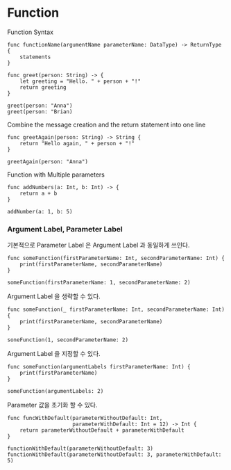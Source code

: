 # Function

Function Syntax

```
func functionName(argumentName parameterName: DataType) -> ReturnType {
	statements
}
```
```
func greet(person: String) -> {
	let greeting = "Hello. " + person + "!"
	return greeting
}

greet(person: "Anna")
greet(person: "Brian)
```
Combine the message creation and the return statement into one line

```
func greetAgain(person: String) -> String {
	return "Hello again, " + person + "!"
}

greetAgain(person: "Anna")
```

Function with Multiple parameters

```
func addNumbers(a: Int, b: Int) -> {
	return a + b
}

addNumber(a: 1, b: 5)
```
### Argument Label, Parameter Label

기본적으로 Parameter Label 은 Argument Label 과 동일하게 쓰인다.

```
func someFunction(firstParameterName: Int, secondParameterName: Int) {
	print(firstParameterName, secondParameterName)
}

someFunction(firstParameterName: 1, secondParameterName: 2)
```

Argument Label 을 생략할 수 있다.

```
func someFunction(_ firstParameterName: Int, secondParameterName: Int) {
	print(firstParameterName, secondParameterName)
}

soneFunction(1, secondParameterName: 2)
```
Argument Label 을 지정할 수 있다.

```
func someFunction(argumentLabels firstParameterName: Int) {
	print(firstParameterName)
}

someFunction(argumentLabels: 2)
```
Parameter 값을 초기화 할 수 있다.

```
func funcWithDefault(parameterWithoutDefault: Int,
                     parameterWithDefault: Int = 12) -> Int {
	return parameterWithoutDefault + parameterWithDefault
}

functionWithDefault(parameterWithoutDefault: 3)
functionWithDefault(parameterWithoutDefault: 3, parameterWithDefault: 5)
```
